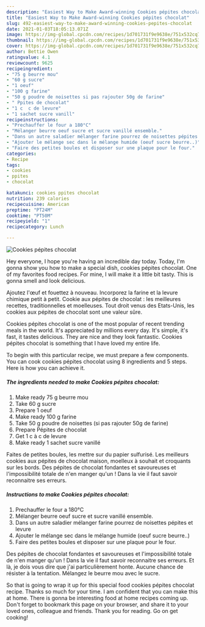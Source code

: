 ```yaml
---
description: "Easiest Way to Make Award-winning Cookies pépites chocolat"
title: "Easiest Way to Make Award-winning Cookies pépites chocolat"
slug: 492-easiest-way-to-make-award-winning-cookies-pepites-chocolat
date: 2021-01-03T18:05:13.071Z
image: https://img-global.cpcdn.com/recipes/1d701731f9e9638e/751x532cq70/cookies-pepites-chocolat-photo-principale-de-la-recette.jpg
thumbnail: https://img-global.cpcdn.com/recipes/1d701731f9e9638e/751x532cq70/cookies-pepites-chocolat-photo-principale-de-la-recette.jpg
cover: https://img-global.cpcdn.com/recipes/1d701731f9e9638e/751x532cq70/cookies-pepites-chocolat-photo-principale-de-la-recette.jpg
author: Bettie Owen
ratingvalue: 4.1
reviewcount: 9625
recipeingredient:
- "75 g beurre mou"
- "60 g sucre"
- "1 oeuf"
- "100 g farine"
- "50 g poudre de noisettes si pas rajouter 50g de farine"
- " Ppites de chocolat"
- "1 c  c de levure"
- "1 sachet sucre vanill"
recipeinstructions:
- "Prechauffer le four a 180°C"
- "Mélanger beurre oeuf sucre et sucre vanillé ensemble."
- "Dans un autre saladier mélanger farine pourrez de noisettes pépites et levure"
- "Ajouter le mélange sec dans le mélange humide (oeuf sucre beurre..)"
- "Faire des petites boules et disposer sur une plaque pour le four."
categories:
- Recipe
tags:
- cookies
- ppites
- chocolat

katakunci: cookies ppites chocolat 
nutrition: 239 calories
recipecuisine: American
preptime: "PT24M"
cooktime: "PT50M"
recipeyield: "1"
recipecategory: Lunch

---
```



![Cookies pépites chocolat](https://img-global.cpcdn.com/recipes/1d701731f9e9638e/751x532cq70/cookies-pepites-chocolat-photo-principale-de-la-recette.jpg)

Hey everyone, I hope you're having an incredible day today. Today, I'm gonna show you how to make a special dish, cookies pépites chocolat. One of my favorites food recipes. For mine, I will make it a little bit tasty. This is gonna smell and look delicious.

Ajoutez l&#39;œuf et fouettez à nouveau. Incorporez la farine et la levure chimique petit à petit. Cookie aux pépites de chocolat : les meilleures recettes, traditionnelles et moelleuses. Tout droit venus des Etats-Unis, les cookies aux pépites de chocolat sont une valeur sûre.

Cookies pépites chocolat is one of the most popular of recent trending meals in the world. It's appreciated by millions every day. It's simple, it's fast, it tastes delicious. They are nice and they look fantastic. Cookies pépites chocolat is something that I have loved my entire life.


To begin with this particular recipe, we must prepare a few components. You can cook cookies pépites chocolat using 8 ingredients and 5 steps. Here is how you can achieve it.

<!--inarticleads1-->

##### The ingredients needed to make Cookies pépites chocolat:

1. Make ready 75 g beurre mou
1. Take 60 g sucre
1. Prepare 1 oeuf
1. Make ready 100 g farine
1. Take 50 g poudre de noisettes (si pas rajouter 50g de farine)
1. Prepare  Pépites de chocolat
1. Get 1 c à c de levure
1. Make ready 1 sachet sucre vanillé


Faites de petites boules, les mettre sur du papier sulfurisé. Les meilleurs cookies aux pépites de chocolat maison, moelleux à souhait et croquants sur les bords. Des pépites de chocolat fondantes et savoureuses et l&#39;impossibilité totale de n&#39;en manger qu&#39;un ! Dans la vie il faut savoir reconnaitre ses erreurs. 

<!--inarticleads2-->

##### Instructions to make Cookies pépites chocolat:

1. Prechauffer le four a 180°C
1. Mélanger beurre oeuf sucre et sucre vanillé ensemble.
1. Dans un autre saladier mélanger farine pourrez de noisettes pépites et levure
1. Ajouter le mélange sec dans le mélange humide (oeuf sucre beurre..)
1. Faire des petites boules et disposer sur une plaque pour le four.


Des pépites de chocolat fondantes et savoureuses et l&#39;impossibilité totale de n&#39;en manger qu&#39;un ! Dans la vie il faut savoir reconnaitre ses erreurs. Et là, je dois vous dire que j&#39;ai particulièrement honte. Aucune chance de résister à la tentation. Mélangez le beurre mou avec le sucre. 

So that is going to wrap it up for this special food cookies pépites chocolat recipe. Thanks so much for your time. I am confident that you can make this at home. There is gonna be interesting food at home recipes coming up. Don't forget to bookmark this page on your browser, and share it to your loved ones, colleague and friends. Thank you for reading. Go on get cooking!
